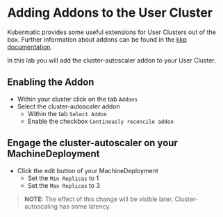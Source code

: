 # Adding Addons to the User Cluster

Kubermatic provides some useful extensions for User Clusters out of the box. Further information about addons can be found in the [kkp documentation](https://docs.kubermatic.com/kubermatic/main/architecture/concept/kkp-concepts/addons/).

In this lab you will add the cluster-autoscaler addon to your User Cluster.

## Enabling the Addon

- Within your cluster click on the tab `Addons`
- Select the cluster-autoscaler addon
  - Within the tab `Select Addon`
  - Enable the checkbox `Continously reconcile addon`

## Engage the cluster-autoscaler on your MachineDeployment

- Click the edit button of your MachineDeployment
  - Set the `Min Replicas` to 1
  - Set the `Max Replicas` to 3

>**NOTE:**
>The effect of this change will be visible later. Cluster-autoscaling has some latency.
